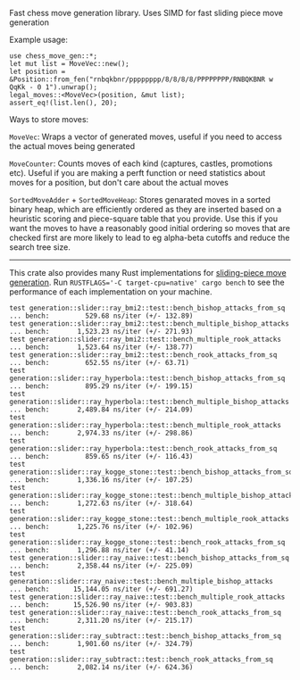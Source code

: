 Fast chess move generation library. Uses SIMD for fast sliding piece move generation

Example usage:

```
use chess_move_gen::*;
let mut list = MoveVec::new();
let position = &Position::from_fen("rnbqkbnr/pppppppp/8/8/8/8/PPPPPPPP/RNBQKBNR w QqKk - 0 1").unwrap();
legal_moves::<MoveVec>(position, &mut list);
assert_eq!(list.len(), 20);
```

Ways to store moves:

`MoveVec`: Wraps a vector of generated moves, useful if you need to access the actual moves being generated

`MoveCounter`: Counts moves of each kind (captures, castles, promotions etc). Useful if you are making a perft function or need statistics about moves for a position, but don't care about the actual moves

`SortedMoveAdder` + `SortedMoveHeap`: Stores genarated moves in a sorted binary heap, which are efficiently ordered as they are inserted based on a heuristic scoring and piece-square table that you provide. Use this if you want the moves to have a reasonably good initial ordering so moves that are checked first are more likely to lead to eg alpha-beta cutoffs and reduce the search tree size.

---

This crate also provides many Rust implementations for [sliding-piece move generation](https://www.chessprogramming.org/Move_Generation). Run `RUSTFLAGS='-C target-cpu=native' cargo bench` to see the performance of each implementation on your machine.

```
test generation::slider::ray_bmi2::test::bench_bishop_attacks_from_sq         ... bench:         529.68 ns/iter (+/- 132.89)
test generation::slider::ray_bmi2::test::bench_multiple_bishop_attacks        ... bench:       1,523.23 ns/iter (+/- 271.93)
test generation::slider::ray_bmi2::test::bench_multiple_rook_attacks          ... bench:       1,523.64 ns/iter (+/- 138.77)
test generation::slider::ray_bmi2::test::bench_rook_attacks_from_sq           ... bench:         652.55 ns/iter (+/- 63.71)
test generation::slider::ray_hyperbola::test::bench_bishop_attacks_from_sq    ... bench:         895.29 ns/iter (+/- 199.15)
test generation::slider::ray_hyperbola::test::bench_multiple_bishop_attacks   ... bench:       2,489.84 ns/iter (+/- 214.09)
test generation::slider::ray_hyperbola::test::bench_multiple_rook_attacks     ... bench:       2,974.33 ns/iter (+/- 298.86)
test generation::slider::ray_hyperbola::test::bench_rook_attacks_from_sq      ... bench:         859.65 ns/iter (+/- 116.43)
test generation::slider::ray_kogge_stone::test::bench_bishop_attacks_from_sq  ... bench:       1,336.16 ns/iter (+/- 107.25)
test generation::slider::ray_kogge_stone::test::bench_multiple_bishop_attacks ... bench:       1,272.63 ns/iter (+/- 318.64)
test generation::slider::ray_kogge_stone::test::bench_multiple_rook_attacks   ... bench:       1,225.76 ns/iter (+/- 102.96)
test generation::slider::ray_kogge_stone::test::bench_rook_attacks_from_sq    ... bench:       1,296.88 ns/iter (+/- 41.14)
test generation::slider::ray_naive::test::bench_bishop_attacks_from_sq        ... bench:       2,358.44 ns/iter (+/- 225.09)
test generation::slider::ray_naive::test::bench_multiple_bishop_attacks       ... bench:      15,144.05 ns/iter (+/- 691.27)
test generation::slider::ray_naive::test::bench_multiple_rook_attacks         ... bench:      15,526.90 ns/iter (+/- 903.83)
test generation::slider::ray_naive::test::bench_rook_attacks_from_sq          ... bench:       2,311.20 ns/iter (+/- 215.17)
test generation::slider::ray_subtract::test::bench_bishop_attacks_from_sq     ... bench:       1,901.60 ns/iter (+/- 324.79)
test generation::slider::ray_subtract::test::bench_rook_attacks_from_sq       ... bench:       2,082.14 ns/iter (+/- 624.36)
```
